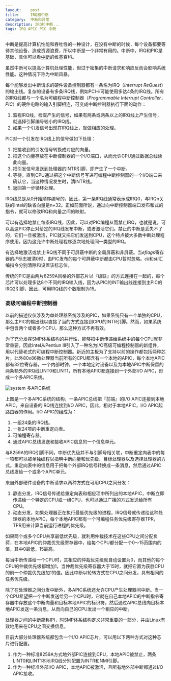 ```yaml
---
layout:    post
title:     IRQ和中断
category:  中断和异常
description: IRQ和中断...
tags: IRQ APIC PIC 中断
---
```

中断是提高计算机性能和吞吐性的一种设计，在没有中断的时候，每个设备都要等待其他设备，造成资源浪费，所以中断是一个非常有用的。中断中，IRQ和PIC是基础，具体可以看[中断](http://zh.wikipedia.org/wiki/中斷)的维基百科。

虽然中断可以提高计算机处理性能，但过于密集的中断请求和响应反而会影响系统性能。这种情况下称为中断风暴。

每个能够发出中断请求的硬件设备控制器都有一条名为IRQ（*Interrupt ReQuest*）的输出线。复杂的设备有多条IRQ线，例如PCI卡可能使用多达4条的IRQ线。所有的IRQ线都与一个名为可编程中断控制器（*Programmable Interrupt Controller，PIC*）的硬件电路的输入引脚相连，可变成中断控制器执行下面的动作：

1. 监视IRQ线，检查产生的信号，如果有两条或两条以上的IRQ线上产生信号，就选择引脚编号较小的IRQ线。
2. 如果一个引发信号出现在IRQ线上，就做相应的处理。

PIC对一个引发在IRQ线上的信号做如下处理：

1. 把接收到的引发信号转换成对应的向量。
2. 把这个向量存放在中断控制器的一个I/O端口，从而允许CPU通过数据总线读此向量。
3. 把引发信号发送到处理器的INTR引脚，即产生了一个中断。
4. 等待，直到CPU通过把这个中断信号写进可编程中断控制器的一个I/O端口来确认它，当这种情况发生时，清INTR线。
5. 返回第一步循环处理。

IRQ线总是从0开始顺序编号的，因此，第一条IRQ线通常表示成IRQ0，与IRQn关联的Intel的缺省向量是n+32。正如前面所说，通过向中断控制器端口发布和式的指令，就可以修改IRQ和向量之间的映射。

可以有选择地禁止每条IRQ线，因此，可以对PIC编程从而禁止IRQ，也就是说，可以高速PIC停止对给定的IRQ线发布中断，或者激活它们。禁止的中断是丢失不了的，它们一旦被激活，PIC就又把它们发送到CPU，这个特点被大多数中断处理程序使用，因为这允许中断处理程序逐次地处理同一类型的IRQ。

有选择地激活或禁止IRQ线不同于可屏蔽中断的全局屏蔽和非屏蔽。当*eflags*寄存器的*IF*标志被清0时，由PIC发布的每个可屏蔽中断都由CPU暂时忽略。*cli*和*sti*汇编指令分别清除和设置该标志位。

传统的PIC是由两片8259A风格的外部芯片以『级联』的方式连接在一起的，每个芯片可以处理多达8个不同的IRQ输入线，因为从PIC的INT输出线连接到主PIC的IRQ2引脚，因此，可用IRQ线的个数限制为15。

### 高级可编程中断控制器 ###

以前的描述仅仅涉及为单处理器系统涉及的PIC，如果系统只有一个单独的CPU，那么主PIC的输出线以直接了当的方式连接到CPU的INTR引脚。然而，如果系统中包含两个或者多个CPU，那么这种方式不再有效。

为了充分发挥SMP体系结构的并行性，能够把中断传递给系统中的每个CPU就非常重要，因此Intel从Pentiun III引入了一种名为I/O高级可编程控制器的新组件，用以代替老式的可编程中断控制器。新近的主板为了支持以前的操作都包括两种芯片，此外80x86微处理器当前所有的CPU都含有一个本地的APIC，每个本地APIC都有32位寄存器，一个内部时钟，一个本地定时设备以及为本地APIC中断保留的两条额外的IRQ线LINT0和LINT1，所有本地APIC都连接到一个外部I/O APIC，形成一个多APIC系统。

![system](images/APIC.png)
多APIC系统

上图是一个多APIC系统的结构，一条APIC总线把『前端』的I/O APIC连接到本地APIC。来自设备的IRQ线连接到I/O APIC，因此，相对于本地APIC，I/O APIC起路由器的作用。I/O APIC的组成为：

1. 一组24条的IRQ线。
2. 一张24项的中断重定向表。
3. 可编程寄存器。
4. 通过APIC总线发送和接收APIC信息的一个信息单元。

与8259A的IRQ引脚不同，中断优先级并不与引脚号相关联，中断重定向表中的每一项都可以被单独编程以指明中断向量和优先级、目标处理器以及选择处理器的方式。重定向表中的信息用于把每个外部IRQ信号转换成一条消息，然后通过APIC总线发给一个或多个APIC单元。

来自外部硬件设备的中断请求以两种方式在可用CPU之间分发：

1. 静态分发，IRQ信号传递给重定向表和相应项中所列出的本地APIC，中断立即传递给一个特定的CPU或一组CPU，也可以通过广播的方式发送给所有CPU。
2. 动态分发，如果处理器正在执行最低优先级的进程，IRQ信号就传递给这种处理器的本地APIC，每个本地APIC都有一个可编程任务优先级寄存器TPR，TPR用来计算当前运行进程的优先级。

如果两个或多个CPU共享最低优先级，就利用仲裁技术在这些CPU之间分配负荷，在本地APIC的仲裁优先级寄存器中，给每个CPU都分配一个0～15范围内的值，其中0最低，15最高。

每当中断传递给一个CPU时，其相应的仲裁优先级就自动设置为0，而其他的每个CPU的仲裁优先级都增加1，当仲裁优先级寄存器大于15时，就把它置为获胜CPU的前一个仲裁优先级加1的值。因此中断以轮转方式在CPU之间分发，具有相同的任务优先级。

除了在处理器之间分发中断外，多APIC系统还允许CPU产生处理器间中断。当一个CPU希望把一个中断发送给另一个CPU时，它就在自己本地APIC的中断指令寄存器中存放这个中断向量和目标本地APIC的标识符，然后通过APIC总线向目标本地APIC发送一条消息，从而向自己的CPU发出一个相应的中断。

处理器之间的中断简称IPI，时SMP体系结构定义非常重要的一部分，并由Linux有效地用来在CPU之间交换信息。

目前大部分处理器系统都包含一个I/O APIC芯片，可以用以下两种方式对这种芯片进行配置。

1. 作为一种标准8259A方式地外部PIC连接到CPU，本地APIC被禁止，两条LINT0和LINT1本地IRQ线分别配置为INTR和NMI引脚。
2. 作为一种标准外部I/O APIC，本地APIC被激活，且所有地外部中断都通过I/O APIC接收。